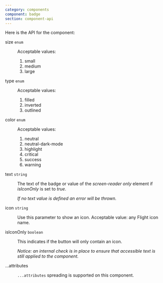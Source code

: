```yaml
---
category: components
component: badge
section: component-api
---
```


Here is the API for the component:

<dl class="dummy-component-props" aria-labelledby="component-api-badge"><dt>size <code>enum</code></dt><dd><p>Acceptable values:</p><ol><li>small</li><li class="default">medium</li><li>large</li></ol></dd><dt>type <code>enum</code></dt><dd><p>Acceptable values:</p><ol><li class="default">filled</li><li>inverted</li><li>outlined</li></ol></dd><dt>color <code>enum</code></dt><dd><p>Acceptable values:</p><ol><li class="default">neutral</li><li>neutral-dark-mode</li><li>highlight</li><li>critical</li><li>success</li><li>warning</li></ol></dd><dt>text <code>string</code></dt><dd><p>The text of the badge or value of the <em>screen-reader only</em> element if <em>isIconOnly</em> is set to <em>true</em>.</p><p><em>If no text value is defined an error will be thrown.</em></p></dd><dt>icon <code>string</code></dt><dd><p>Use this parameter to show an icon. Acceptable value: any Flight icon name.</p></dd><dt>isIconOnly <code>boolean</code></dt><dd><p>This indicates if the button will only contain an icon.</p><p><em>Notice: an internal check is in place to ensure that accessible text is still applied to the component.</em></p></dd><dt>...attributes</dt><dd><p><code class="dummy-code">...attributes</code> spreading is supported on this component.</p></dd></dl>